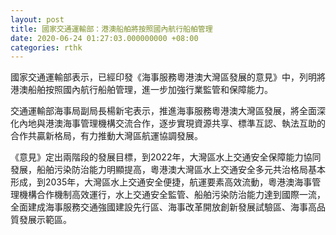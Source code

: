 ```yaml
---
layout: post
title: 國家交通運輸部：港澳船舶將按照國內航行船舶管理
date: 2020-06-24 01:27:03.000000000 +08:00
categories: rthk
---
```


國家交通運輸部表示，已經印發《海事服務粵港澳大灣區發展的意見》中，列明將港澳船舶按照國內航行船舶管理，進一步加強行業監管和保障能力。

交通運輸部海事局副局長楊新宅表示，推進海事服務粵港澳大灣區發展，將全面深化內地與港澳海事管理機構交流合作，逐步實現資源共享、標準互認、執法互助的合作共贏新格局，有力推動大灣區航運協調發展。

《意見》定出兩階段的發展目標，到2022年，大灣區水上交通安全保障能力協同發展，船舶污染防治能力明顯提高，粵港澳大灣區水上交通安全多元共治格局基本形成，到2035年，大灣區水上交通安全便捷，航運要素高效流動，粵港澳海事管理機構合作機制高效運行，水上交通安全監管、船舶污染防治能力達到國際一流，全面建成海事服務交通強國建設先行區、海事改革開放創新發展試驗區、海事高品質發展示範區。
